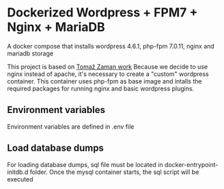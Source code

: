 # Dockerized Wordpress + FPM7 + Nginx + MariaDB

A docker compose that installs wordpress 4.6.1, php-fpm 7.0.11, nginx and mariadb storage

This project is based on [Tomaž Zaman work](https://codeable.io/wordpress-developers-intro-to-docker-part-two/)
Because we decide to use nginx instead of apache, it's necessary to create a "custom" wordpress container. This container uses php-fpm as base image and intalls the required packages for running nginx and basic wordpress plugins.

## Environment variables

Environment variables are defined in .env file

## Load database dumps	

For loading database dumps, sql file must be located in docker-entrypoint-initdb.d folder. Once the mysql container starts, the sql script will be executed




